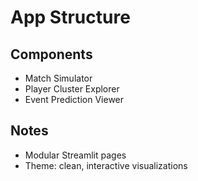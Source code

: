 # App Structure

## Components
- Match Simulator
- Player Cluster Explorer
- Event Prediction Viewer

## Notes
- Modular Streamlit pages
- Theme: clean, interactive visualizations
